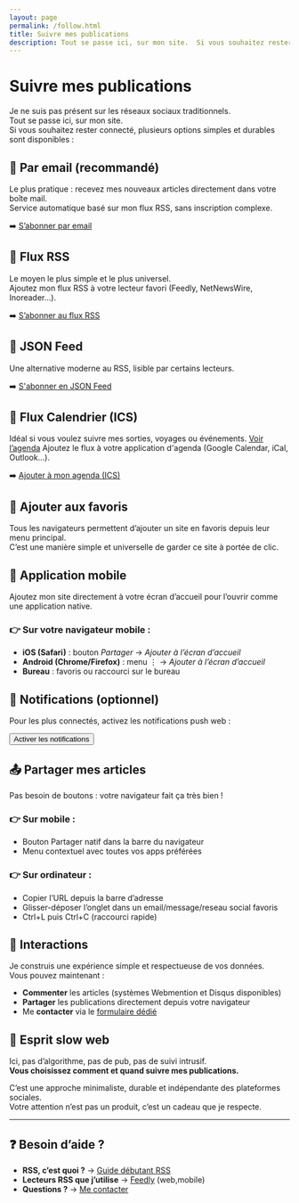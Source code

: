 ```yaml
---
layout: page
permalink: /follow.html
title: Suivre mes publications
description: Tout se passe ici, sur mon site.  Si vous souhaitez rester connecté, plusieurs options simples et durables sont disponibles
---
```

# Suivre mes publications

Je ne suis pas présent sur les réseaux sociaux traditionnels.  
Tout se passe ici, sur mon site.  
Si vous souhaitez rester connecté, plusieurs options simples et durables sont disponibles :

## 📧 Par email (recommandé)

Le plus pratique : recevez mes nouveaux articles directement dans votre boîte mail.  
Service automatique basé sur mon flux RSS, sans inscription complexe.

➡️ [S’abonner par email](https://blogtrottr.com/?subscribe=https://nicolasjouanno.com/feed.xml)

## 📡 Flux RSS

Le moyen le plus simple et le plus universel.  
Ajoutez mon flux RSS à votre lecteur favori (Feedly, NetNewsWire, Inoreader…).

➡️ [S’abonner au flux RSS](/feed.xml)

## 📝 JSON Feed
Une alternative moderne au RSS, lisible par certains lecteurs.

➡️ [S'abonner en JSON Feed](/feed.json)  

## 📅 Flux Calendrier (ICS)

Idéal si vous voulez suivre mes sorties, voyages ou événements. [Voir l’agenda](/agenda/)
Ajoutez le flux à votre application d'agenda (Google Calendar, iCal, Outlook…).  

➡️ [Ajouter à mon agenda (ICS)](/agenda.ics)  

## 📌 Ajouter aux favoris

Tous les navigateurs permettent d’ajouter un site en favoris depuis leur menu principal.  
C’est une manière simple et universelle de garder ce site à portée de clic.

## 📱 Application mobile

Ajoutez mon site directement à votre écran d’accueil pour l’ouvrir comme une application native.

### 👉 Sur votre navigateur mobile :

- **iOS (Safari)** : bouton *Partager* → *Ajouter à l’écran d’accueil*
- **Android (Chrome/Firefox)** : menu ⋮ → *Ajouter à l’écran d’accueil*
- **Bureau** : favoris ou raccourci sur le bureau

## 🔔 Notifications (optionnel)

Pour les plus connectés, activez les notifications push web :

<button id="subscribe-notifications" class="c-button c-button--dark">
  Activer les notifications
</button>

## 📤 Partager mes articles

Pas besoin de boutons : votre navigateur fait ça très bien !
### 👉 Sur mobile :

- Bouton Partager natif dans la barre du navigateur
- Menu contextuel avec toutes vos apps préférées

### 👉 Sur ordinateur :

- Copier l’URL depuis la barre d’adresse
- Glisser-déposer l’onglet dans un email/message/reseau social favoris 
- Ctrl+L puis Ctrl+C (raccourci rapide)

## 💬 Interactions

Je construis une expérience simple et respectueuse de vos données.  
Vous pouvez maintenant :

- **Commenter** les articles (systèmes Webmention et Disqus disponibles)
- **Partager** les publications directement depuis votre navigateur
- Me **contacter** via le [formulaire dédié](/contact.html)

<!-- TODO: ajouter WebSub pour notifications automatiques -->

<!-- TODO: envisager Webmention pour réponses/likes cross-site -->

## 🌱 Esprit slow web

Ici, pas d’algorithme, pas de pub, pas de suivi intrusif.  
**Vous choisissez comment et quand suivre mes publications.**

C’est une approche minimaliste, durable et indépendante des plateformes sociales.  
Votre attention n’est pas un produit, c’est un cadeau que je respecte.

-----

## ❓ Besoin d’aide ?

- **RSS, c’est quoi ?** → [Guide débutant RSS](https://aboutfeeds.com/)
- **Lecteurs RSS que j’utilise** → [Feedly](https://feedly.com) (web,mobile)
- **Questions ?** → [Me contacter](/contact.html)

<script>
// browser notification
document.getElementById('subscribe-notifications').addEventListener('click', function() {
  if ('Notification' in window && 'serviceWorker' in navigator) {
    Notification.requestPermission().then(permission => {
      if (permission === 'granted') {
        this.textContent = '✅ Notifications activées';
        this.disabled = true;
      } else {
        this.textContent = '❌ Permissions refusées';
      }
    });
  } else {
    this.textContent = '❌ Non supporté par ce navigateur';
  }
});
</script>